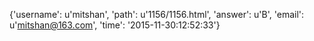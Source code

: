{'username': u'mitshan', 'path': u'1156/1156.html', 'answer': u'B', 'email': u'mitshan@163.com', 'time': '2015-11-30:12:52:33'}